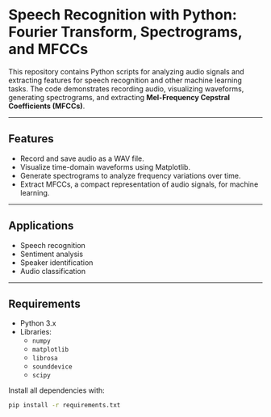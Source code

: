 # Speech Recognition with Python: Fourier Transform, Spectrograms, and MFCCs

This repository contains Python scripts for analyzing audio signals and extracting features for speech recognition and other machine learning tasks. The code demonstrates recording audio, visualizing waveforms, generating spectrograms, and extracting **Mel-Frequency Cepstral Coefficients (MFCCs)**.

---

## Features
- Record and save audio as a WAV file.
- Visualize time-domain waveforms using Matplotlib.
- Generate spectrograms to analyze frequency variations over time.
- Extract MFCCs, a compact representation of audio signals, for machine learning.

---

## Applications
- Speech recognition
- Sentiment analysis
- Speaker identification
- Audio classification

---

## Requirements
- Python 3.x
- Libraries: 
  - `numpy`
  - `matplotlib`
  - `librosa`
  - `sounddevice`
  - `scipy`

Install all dependencies with:
```bash
pip install -r requirements.txt
